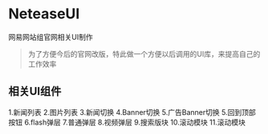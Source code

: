 NeteaseUI
=========

网易网站组官网相关UI制作
 <blockquote>为了方便今后的官网改版，特此做一个方便以后调用的UI库，来提高自己的工作效率</blockquote>


**相关UI组件**
--------------------

 1.新闻列表
 2.图片列表
 3.新闻切换
 4.Banner切换
 5.广告Banner切换
 5.回到顶部按钮
 6.flash弹层
 7.普通弹层
 8.视频弹层
 9.搜索版块
 10.滚动模块
 11.滚动模块
